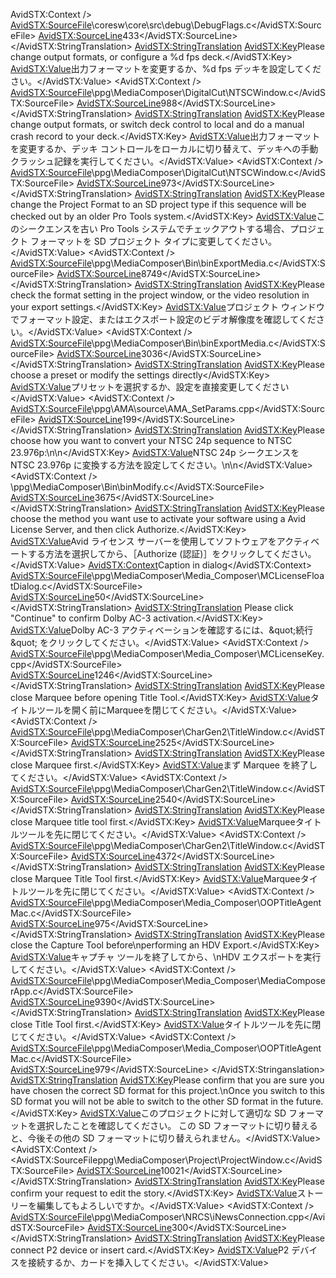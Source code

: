 AvidSTX:Context />
    <AvidSTX:SourceFile>\coresw\core\src\debug\DebugFlags.c</AvidSTX:SourceFile>
    <AvidSTX:SourceLine>433</AvidSTX:SourceLine>
  </AvidSTX:StringTranslation>
  <AvidSTX:StringTranslation>
    <AvidSTX:Key>Please change output formats, or configure a %d fps deck.</AvidSTX:Key>
    <AvidSTX:Value>出力フォーマットを変更するか、%d fps デッキを設定してください。</AvidSTX:Value>
    <AvidSTX:Context />
    <AvidSTX:SourceFile>\ppg\MediaComposer\DigitalCut\NTSCWindow.c</AvidSTX:SourceFile>
    <AvidSTX:SourceLine>988</AvidSTX:SourceLine>
  </AvidSTX:StringTranslation>
  <AvidSTX:StringTranslation>
    <AvidSTX:Key>Please change output formats, or switch deck control to local and do a manual crash record to your deck.</AvidSTX:Key>
    <AvidSTX:Value>出力フォーマットを変更するか、デッキ コントロールをローカルに切り替えて、デッキへの手動クラッシュ記録を実行してください。</AvidSTX:Value>
    <AvidSTX:Context />
    <AvidSTX:SourceFile>\ppg\MediaComposer\DigitalCut\NTSCWindow.c</AvidSTX:SourceFile>
    <AvidSTX:SourceLine>973</AvidSTX:SourceLine>
  </AvidSTX:StringTranslation>
  <AvidSTX:StringTranslation>
    <AvidSTX:Key>Please change the Project Format to an SD project type if this sequence will be checked out by an older Pro Tools system.</AvidSTX:Key>
    <AvidSTX:Value>このシークエンスを古い Pro Tools システムでチェックアウトする場合、プロジェクト フォーマットを SD プロジェクト タイプに変更してください。</AvidSTX:Value>
    <AvidSTX:Context />
    <AvidSTX:SourceFile>\ppg\MediaComposer\Bin\binExportMedia.c</AvidSTX:SourceFile>
    <AvidSTX:SourceLine>8749</AvidSTX:SourceLine>
  </AvidSTX:StringTranslation>
  <AvidSTX:StringTranslation>
    <AvidSTX:Key>Please check the format setting in the project window, or the video resolution in your export settings.</AvidSTX:Key>
    <AvidSTX:Value>プロジェクト ウィンドウでフォーマット設定、またはエクスポート設定のビデオ解像度を確認してください。</AvidSTX:Value>
    <AvidSTX:Context />
    <AvidSTX:SourceFile>\ppg\MediaComposer\Bin\binExportMedia.c</AvidSTX:SourceFile>
    <AvidSTX:SourceLine>3036</AvidSTX:SourceLine>
  </AvidSTX:StringTranslation>
  <AvidSTX:StringTranslation>
    <AvidSTX:Key>Please choose a preset or modify the settings directly</AvidSTX:Key>
    <AvidSTX:Value>プリセットを選択するか、設定を直接変更してください</AvidSTX:Value>
    <AvidSTX:Context />
    <AvidSTX:SourceFile>\ppg\AMA\source\AMA_SetParams.cpp</AvidSTX:SourceFile>
    <AvidSTX:SourceLine>199</AvidSTX:SourceLine>
  </AvidSTX:StringTranslation>
  <AvidSTX:StringTranslation>
    <AvidSTX:Key>Please choose how you want to convert your NTSC 24p sequence to NTSC 23.976p:\n\n</AvidSTX:Key>
    <AvidSTX:Value>NTSC 24p シークエンスを NTSC 23.976p に変換する方法を設定してください。\n\n</AvidSTX:Value>
    <AvidSTX:Context />
    <AvidSTXourceFile>\ppg\MediaComposer\Bin\binModify.c</AvidSTX:SourceFile>
    <AvidSTX:SourceLine>3675</AvidSTX:SourceLine>
  </AvidSTX:StringTranslation>
  <AvidSTX:StringTranslation>
    <AvidSTX:Key>Please choose the method you want use to activate your software using a Avid License Server, and then click Authorize.</AvidSTX:Key>
    <AvidSTX:Value>Avid ライセンス サーバーを使用してソフトウェアをアクティベートする方法を選択してから、［Authorize (認証)］をクリックしてください。</AvidSTX:Value>
    <AvidSTX:Context>Caption in dialog</AvidSTX:Context>
    <AvidSTX:SourceFile>\ppg\MediaComposer\Media_Composer\MCLicenseFloatDialog.c</AvidSTX:SourceFile>
    <AvidSTX:SourceLine>50</AvidSTX:SourceLine>
  </AvidSTX:StringTranslation>
  <AvidSTX:StringTranslation>   <AvidSTXey>Please click \"Continue\" to confirm Dolby AC-3 activation.</AvidSTX:Key>
    <AvidSTX:Value>Dolby AC-3 アクティベーションを確認するには、\&quot;続行\&quot; をクリックしてください。</AvidSTX:Value>
    <AvidSTX:Context />
    <AvidSTX:SourceFile>\ppg\MediaComposer\Media_Composer\MCLicenseKey.cpp</AvidSTX:SourceFile>
    <AvidSTX:SourceLine>1246</AvidSTX:SourceLine>
  </AvidSTX:StringTranslation>
  <AvidSTX:StringTranslation>
    <AvidSTX:Key>Please close Marquee before opening Title Tool.</AvidSTX:Key>
    <AvidSTX:Value>タイトルツールを開く前にMarqueeを閉じてください。</AvidSTX:Value>
    <AvidSTX:Context />
    <AvidSTX:SourceFile>\ppg\MediaComposer\CharGen2\TitleWindow.c</AvidSTX:SourceFile>
    <AvidSTX:SourceLine>2525</AvidSTX:SourceLine>
  </AvidSTX:StringTranslation>
  <AvidSTX:StringTranslation>
    <AvidSTX:Key>Please close Marquee first.</AvidSTX:Key>
    <AvidSTX:Value>まず Marquee を終了してください。</AvidSTX:Value>
    <AvidSTX:Context />
    <AvidSTX:SourceFile>\ppg\MediaComposer\CharGen2\TitleWindow.c</AvidSTX:SourceFile>
    <AvidSTX:SourceLine>2540</AvidSTX:SourceLine>
  </AvidSTX:StringTranslation>
  <AvidSTX:StringTranslation>
    <AvidSTX:Key>Please close Marquee title tool first.</AvidSTX:Key>
    <AvidSTX:Value>Marqueeタイトルツールを先に閉じてください。</AvidSTX:Value>
    <AvidSTX:Context />
    <AvidSTX:SourceFile>\ppg\MediaComposer\CharGen2\TitleWindow.c</AvidSTX:SourceFile>
    <AvidSTX:SourceLine>4372</AvidSTX:SourceLine>
  </AvidSTX:StringTranslation>
  <AvidSTX:StringTranslation>
    <AvidSTX:Key>Please close Marquee Title Tool first.</AvidSTX:Key>
    <AvidSTX:Value>Marqueeタイトルツールを先に閉じてください。</AvidSTX:Value>
    <AvidSTX:Context />
    <AvidSTX:SourceFile>\ppg\MediaComposer\Media_Composer\OOPTitleAgentMac.c</AvidSTX:SourceFile>
    <AvidSTX:SourceLine>975</AvidSTX:SourceLine>
  </AvidSTX:StringTranslation>
  <AvidSTX:StringTranslation>
    <AvidSTX:Key>Please close the Capture Tool before\nperforming an HDV Export.</AvidSTX:Key>
    <AvidSTX:Value>キャプチャ ツールを終了してから、\nHDV エクスポートを実行してください。</AvidSTX:Value>
    <AvidSTX:Context />
    <AvidSTX:SourceFile>\ppg\MediaComposer\Media_Composer\MediaComposerApp.c</AvidSTX:SourceFile>
    <AvidSTX:SourceLine>9390</AvidSTX:SourceLine>
  </AvidSTX:StringTranslation>
  <AvidSTX:StringTranslation>
    <AvidSTX:Key>Please close Title Tool first.</AvidSTX:Key>
    <AvidSTX:Value>タイトルツールを先に閉じてください。</AvidSTX:Value>
    <AvidSTX:Context />
    <AvidSTX:SourceFile>\ppg\MediaComposer\Media_Composer\OOPTitleAgentMac.c</AvidSTX:SourceFile>
    <AvidSTX:SourceLine>979</AvidSTX:SourceLine>
  </AvidSTX:Stringanslation>
  <AvidSTX:StringTranslation>
    <AvidSTX:Key>Please confirm that you are sure you have chosen the correct SD format for this project.\nOnce you switch to this SD format you will not be able to switch to the other SD format in the future.</AvidSTX:Key>
    <AvidSTX:Value>このプロジェクトに対して適切な SD フォーマットを選択したことを確認してください。 この SD フォーマットに切り替えると、今後その他の SD フォーマットに切り替えられません。</AvidSTX:Value>
    <AvidSTX:Context />
    <AvidSTX:SourceFileppg\MediaComposer\Project\ProjectWindow.c</AvidSTX:SourceFile>
    <AvidSTX:SourceLine>10021</AvidSTX:SourceLine>
  </AvidSTX:StringTranslation>
  <AvidSTX:StringTranslation>
    <AvidSTX:Key>Please confirm your request to edit the story.</AvidSTX:Key>
    <AvidSTX:Value>ストーリーを編集してもよろしいですか。</AvidSTX:Value>
    <AvidSTX:Context />
    <AvidSTX:SourceFile>\ppg\MediaComposer\NRCS\iNewsConnection.cpp</AvidSTX:SourceFile>
    <AvidSTX:SourceLine>300</AvidSTX:SourceLine>
  </AvidSTX:StringTranslation>
  <AvidSTX:StringTranslation>
    <AvidSTX:Key>Please connect P2 device or insert card.</AvidSTX:Key>
    <AvidSTX:Value>P2 デバイスを接続するか、カードを挿入してください。</AvidSTX:Value>
                                                                                                                                                                                                                                                                                                                                                                                                                                                                                                                                                                                                                                            
